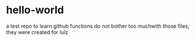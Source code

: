 # hello-world
a test repo to learn github functions
do not bother too muchwith those files, they were created for lulz
